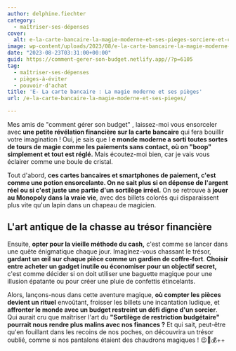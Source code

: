 ```yaml
---
author: delphine.fiechter
category:
  - maîtriser-ses-dépenses
cover:
  alt: e-la-carte-bancaire-la-magie-moderne-et-ses-pieges-sorciere-et-chaudron
image: wp-content/uploads/2023/08/e-la-carte-bancaire-la-magie-moderne-et-ses-pieges-sorciere-et-chaudron-1-e1692714677789.png
date: "2023-08-23T03:31:00+00:00"
guid: https://comment-gerer-son-budget.netlify.app//?p=6105
tag:
  - maîtriser-ses-dépenses
  - pièges-à-éviter
  - pouvoir-d'achat
title: 'E- La carte bancaire : La magie moderne et ses pièges'
url: /e-la-carte-bancaire-la-magie-moderne-et-ses-pieges/

---
```

Mes amis de "comment gérer son budget" , laissez-moi vous ensorceler avec **une petite révélation financière sur la carte bancaire** qui fera bouillir votre imagination ! Oui, je sais que l **e monde moderne a sorti toutes sortes de tours de magie comme les paiements sans contact, où on "boop" simplement et tout est réglé.** Mais écoutez-moi bien, car je vais vous éclairer comme une boule de cristal.

Tout d'abord, **ces cartes bancaires et smartphones de paiement, c'est comme une potion ensorcelante. On ne sait plus si on dépense de l'argent réel ou si c'est juste une partie d'un sortilège irréel.** On se retrouve à **jouer au Monopoly dans la vraie vie**, avec des billets colorés qui disparaissent plus vite qu'un lapin dans un chapeau de magicien.

## **L'art antique de la chasse au trésor financière**

Ensuite, **opter pour la vieille méthode du cash,** c'est comme se lancer dans une quête énigmatique chaque jour. Imaginez-vous chassant le trésor, **gardant un œil sur chaque pièce comme un gardien de coffre-fort**. **Choisir entre acheter un gadget inutile ou économiser pour un objectif secret,** c'est comme décider si on doit utiliser une baguette magique pour une illusion épatante ou pour créer une pluie de confettis étincelants.

Alors, lançons-nous dans cette aventure magique, **où compter les pièces devient un rituel** envoûtant, froisser les billets une incantation ludique, et **affronter le monde avec un budget restreint un défi digne d'un sorcier**. Qui aurait cru que maîtriser l'art du **"Sortilège de restriction budgétaire" pourrait nous rendre plus malins avec nos finances ?** Et qui sait, peut-être qu'en fouillant dans les recoins de nos poches, on découvrira un trésor oublié, comme si nos pantalons étaient des chaudrons magiques ! 😉🔮💰++
